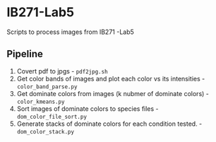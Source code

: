 # IB271-Lab5
Scripts to process images from IB271 -Lab5 

## Pipeline
1. Covert pdf to jpgs - `pdf2jpg.sh` 
2. Get color bands of images and plot each color vs its intensities - `color_band_parse.py`    
3. Get dominate colors from images (k nubmer of dominate colors) - `color_kmeans.py`    
4. Sort images of dominate colors to species files - `dom_color_file_sort.py`  
5. Generate stacks of dominate colors for each condition tested. - `dom_color_stack.py`
